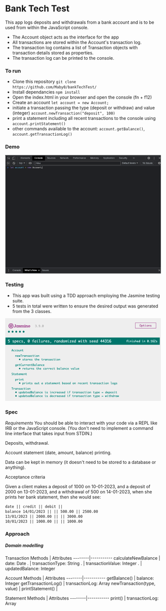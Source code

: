 # Bank Tech Test

This app logs deposits and withdrawals from a bank account and is to be used from within the JavaScript console.

* The Account object acts as the interface for the app
* All transactions are stored within the Account's transaction log.
* The transaction log contains a list of Transaction objects with transaction details stored as properties.
* The transaction log can be printed to the console.

### To run

* Clone this repository `git clone https://github.com/Maby0/bankTechTest/`
* Install dependancies `npm install`
* Open the index.html in your browser and open the console (fn + f12)
* Create an account `let account = new Account;`
* initiate a transaction passing the type (deposit or withdraw) and value (integer) `account.newTransaction("deposit", 100)`
* print a statement including all recent transactions to the console using `account.printStatement()`
* other commands available to the account: `account.getBalance()`, `account.getTransactionLog()`

### Demo

![App demo](/images/bankTechTestDemo.gif)

### Testing

* This app was built using a TDD approach employing the Jasmine testing suite.
* 5 tests in total were written to ensure the desired output was generated from the 3 classes.

![Testing suite](/images/jasmineImage.png)

### Spec

*Requirements* 
You should be able to interact with your code via a REPL like IRB or the JavaScript console. (You don't need to implement a command line interface that takes input from STDIN.)

Deposits, withdrawal.

Account statement (date, amount, balance) printing.

Data can be kept in memory (it doesn't need to be stored to a database or anything).

Acceptance criteria

Given a client makes a deposit of 1000 on 10-01-2023, 
and a deposit of 2000 on 13-01-2023,
and a withdrawal of 500 on 14-01-2023,
when she prints her bank statement, then she would see:

```
date || credit || debit || 
balance 14/01/2023 || || 500.00 || 2500.00 
13/01/2023 || 2000.00 || || 3000.00 
10/01/2023 || 1000.00 || || 1000.00
```

### Approach

##### Domain modelling

Transaction
Methods | Attributes
--------|-----------
calculateNewBalance | date: Date
. | transactionType: String
. | transactionValue: Integer
. | updatedBalance: Integer

Account
Methods | Attributes
--------|-----------
getBalance() | balance: Integer
getTransactionLog() | transactionLog: Array
newTransaction(type, value) |
printStatement() |

Statement
Methods | Attributes
--------|-----------
print() | transactionLog: Array


